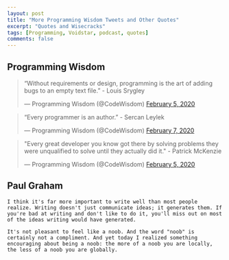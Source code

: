 ```yaml
---
layout: post
title: "More Programming Wisdom Tweets and Other Quotes"
excerpt: "Quotes and Wisecracks"
tags: [Programming, Voidstar, podcast, quotes]
comments: false
---
```


## Programming Wisdom

<blockquote class="twitter-tweet"><p lang="en" dir="ltr">“Without requirements or design, programming is the art of adding bugs to an empty text file.” - Louis Srygley</p>&mdash; Programming Wisdom (@CodeWisdom) <a href="https://twitter.com/CodeWisdom/status/1225116924016840705?ref_src=twsrc%5Etfw">February 5, 2020</a></blockquote> <script async src="https://platform.twitter.com/widgets.js" charset="utf-8"></script> 

<blockquote class="twitter-tweet"><p lang="en" dir="ltr">“Every programmer is an author.” - Sercan Leylek</p>&mdash; Programming Wisdom (@CodeWisdom) <a href="https://twitter.com/CodeWisdom/status/1225841727195537408?ref_src=twsrc%5Etfw">February 7, 2020</a></blockquote> <script async src="https://platform.twitter.com/widgets.js" charset="utf-8"></script> 

<blockquote class="twitter-tweet"><p lang="en" dir="ltr">&quot;Every great developer you know got there by solving problems they were unqualified to solve until they actually did it.&quot; - Patrick McKenzie</p>&mdash; Programming Wisdom (@CodeWisdom) <a href="https://twitter.com/CodeWisdom/status/1225050694375350274?ref_src=twsrc%5Etfw">February 5, 2020</a></blockquote> <script async src="https://platform.twitter.com/widgets.js" charset="utf-8"></script> 

## Paul Graham
```
I think it's far more important to write well than most people realize. Writing doesn't just communicate ideas; it generates them. If you're bad at writing and don't like to do it, you'll miss out on most of the ideas writing would have generated.
```

```
It's not pleasant to feel like a noob. And the word "noob" is certainly not a compliment. And yet today I realized something encouraging about being a noob: the more of a noob you are locally, the less of a noob you are globally.
```
